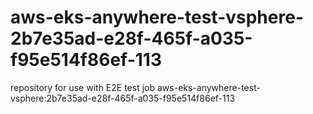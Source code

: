 # aws-eks-anywhere-test-vsphere-2b7e35ad-e28f-465f-a035-f95e514f86ef-113
repository for use with E2E test job aws-eks-anywhere-test-vsphere:2b7e35ad-e28f-465f-a035-f95e514f86ef-113
